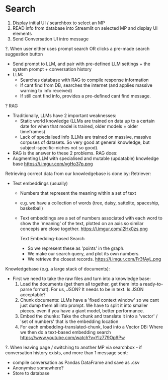 


# Search
1. Display initial UI / searchbox to select an MP
2. READ info from database into Streamlit on selected MP and display UI elements
3. Send Conversation UI intro message


?. When user either uses prompt search OR clicks a pre-made search suggestion button
- Send prompt to LLM, and pair with pre-defined LLM settings + the system prompt + conversation history
- LLM:
  - Searches database with RAG to compile response information
  - If cant find from DB, searches the internet (and applies massive warning to info received)
  - If still cant find info, provides a pre-defined cant find message.




? RAG
- Traditionally, LLMs have 2 important weaknesses:
  - Static world knowledge (LLMs are trained on data up to a certain date for when that model is trained, older models = older timeframes)
  - Lack of specialised info (LLMs are trained on massive, massive corpuses of datasets. So very good at general knowledge, but subject-specific-niches not so good).
- RAG is the answer to these 2 problems. RAG does:
- Augmenting LLM with specialised and mutable (updatable) knowledge base
https://i.imgur.com/vgHo37p.png

Retrieving correct data from our knowledgebase is done by:
Retriever:
- Text embeddings (usually)
  - Numbers that represent the meaning within a set of text
  - e.g. we have a collection of words (tree, daisy, sattelite, spaceship, basketball)
  - Text embeddings are a set of numbers associated with each word to show the 'meaning' of the text, plotted on an axis so similar concepts are close together.
    https://i.imgur.com/i2Hx0zs.png

    Text Embedding-based Search
    - So we represent these as 'points' in the graph.
    - We make our search query, and plot its own numbers.
    - We retrieve the closest records.
    https://i.imgur.com/Fr3fAyL.png


Knowledgebase (e.g. a large stack of documents):
- First we need to take the raw files and turn into a knowledge base:
    1. Load the documents (get them all together, get them into a ready-to-parse format). For us, JSON? It needs to be in text. Is JSON acceptable?
    2. Chunk documents: LLMs have a 'fixed context window' so we cant just dump them all into prompt. We have to split it into smaller pieces. even if you have a giant model, better performance.
    3. Embed the chunks: Take the chunk and translate it into a 'vector' / 'set of numbers' that is the embedding location
    4. For each embedding-translated-chunk, load into a Vector DB: Where we then do a text-based embedding search
https://www.youtube.com/watch?v=Ylz779Op9Pw


?. When leaving page / switching to another MP via searchbox - if conversation history exists, and more than 1 message sent:
- compile conversation as Pandas DataFrame and save as .csv
- Anonymise somewhere?
- Store to database